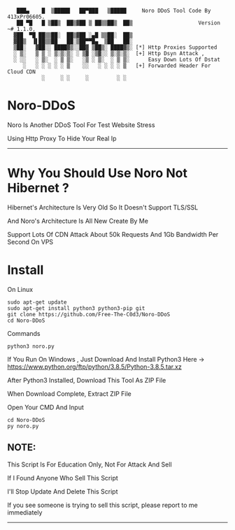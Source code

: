        ███▄    █  ▒█████   ██▀███   ▒█████     Noro DDoS Tool Code By 413xPr06605.
       ██ ▀█   █ ▒██▒  ██▒▓██ ▒ ██▒▒██▒  ██▒                     Version ~# 1.1.0,
      ▓██  ▀█ ██▒▒██░  ██▒▓██ ░▄█ ▒▒██░  ██▒ 
      ▓██▒  ▐▌██▒▒██   ██░▒██▀▀█▄  ▒██   ██░ 
      ▒██░   ▓██░░ ████▓▒░░██▓ ▒██▒░ ████▓▒░ [*] Http Proxies Supported
      ░ ▒░   ▒ ▒ ░ ▒░▒░▒░ ░ ▒▓ ░▒▓░░ ▒░▒░▒░  [+] Http Dsyn Attack ,
      ░ ░░   ░ ▒░  ░ ▒ ▒░   ░▒ ░ ▒░  ░ ▒ ▒░      Easy Down Lots Of Dstat
         ░   ░ ░ ░ ░ ░ ▒    ░░   ░ ░ ░ ░ ▒   [+] Forwarded Header For Cloud CDN
               ░     ░ ░     ░         ░ ░  
    

# Noro-DDoS

Noro Is Another DDoS Tool For Test Website Stress

Using Http Proxy To Hide Your Real Ip 

----------------------------------------------------------------------------------------------

# Why You Should Use Noro Not Hibernet ?

Hibernet's Architecture Is Very Old
So It Doesn't Support TLS/SSL 

And Noro's Architecture Is All New Create By Me

Support Lots Of CDN Attack
About 50k Requests And 1Gb Bandwidth Per Second On VPS

# Install 
On Linux
```
sudo apt-get update
sudo apt-get install python3 python3-pip git
git clone https://github.com/Free-The-C0d3/Noro-DDoS
cd Noro-DDoS
```
Commands
```
python3 noro.py
```

If You Run On Windows , Just Download And Install Python3 Here -> https://www.python.org/ftp/python/3.8.5/Python-3.8.5.tar.xz

After Python3 Installed, Download This Tool As ZIP File

When Download Complete, Extract ZIP File 

Open Your CMD And Input
```
cd Noro-DDoS
py noro.py
```

NOTE: 
--------------------------------------------------------------
This Script Is For Education Only,
Not For Attack And Sell

If I Found Anyone Who Sell This Script

I'll Stop Update And Delete This Script

If you see someone is trying to sell this script, please report to me immediately

-----------------------------------------------------------------
